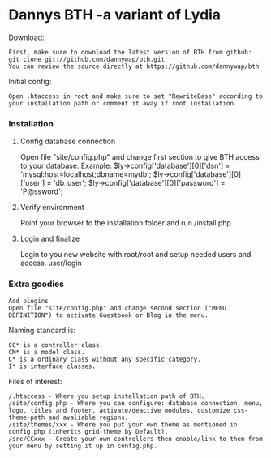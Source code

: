 <h1> Dannys BTH -a variant of Lydia</h1>

Download:

	First, make sure to download the latest version of BTH from github:
	git clone git://github.com/dannywap/bth.git
	You can review the source directly at https://github.com/dannywap/bth

Initial config:
	
	Open .htaccess in root and make sure to set "RewriteBase" according to your installation path or comment it away if root installation.


<h3>Installation</h3>

1. Config database connection

	Open file "site/config.php" and change first section to give BTH access to your database.
	Example:
	$ly->config['database'][0]['dsn'] = 'mysql:host=localhost;dbname=mydb';
	$ly->config['database'][0]['user'] = 'db_user';
	$ly->config['database'][0]['password'] = 'P@ssword';

2. Verify environment

	Point your browser to the installation folder and run
	/install.php

3. Login and finalize

	Login to you new website with root/root and setup needed users and access.
	user/login

<h3>Extra goodies</h3>

	Add plugins
	Open file "site/config.php" and change second section ("MENU DEFINITION") to activate Guestbook or Blog in the menu.

Naming standard is:

	CC* is a controller class.
	CM* is a model class.
	C* is a ordinary class without any specific category.
	I* is interface classes.

Files of interest:

	/.htaccess - Where you setup installation path of BTH.
	/site/config.php - Where you can configure: database connection, menu, logo, titles and footer, activate/deactive modules, customize css-theme-path and avaliable regions.
	/site/themes/xxx - Where you put your own theme as mentioned in config.php (inherits grid-theme by Default).
	/src/CCxxx - Create your own controllers then enable/link to them from your menu by setting it up in config.php.
